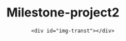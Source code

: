 # Milestone-project2
<div class="row" id="three-container"></div>

            <div id="img-transt"></div> 